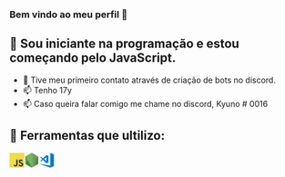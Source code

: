 ### Bem vindo ao meu perfil 👋

## 📌 Sou iniciante na programação e estou começando pelo JavaScript. 

- 🌱 Tive meu primeiro contato através de criação de bots no discord.
- 📫 Tenho 17y
- 📫 Caso queira falar comigo me chame no discord, Kyuno # 0016

## 🔨 Ferramentas que ultilizo:

<img align="left"  width="26px" src="https://raw.githubusercontent.com/github/explore/80688e429a7d4ef2fca1e82350fe8e3517d3494d/topics/javascript/javascript.png"/>
<img align="left"  width="26px" src="https://raw.githubusercontent.com/github/explore/80688e429a7d4ef2fca1e82350fe8e3517d3494d/topics/nodejs/nodejs.png"/>
<img align="left" width="26px" src="https://raw.githubusercontent.com/github/explore/80688e429a7d4ef2fca1e82350fe8e3517d3494d/topics/visual-studio-code/visual-studio-code.png"/>


